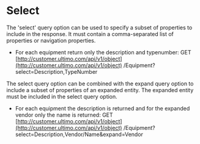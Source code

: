 # Select

The 'select' query option can be used to specify a subset of properties to include in the response. It must contain a comma-separated list of properties or navigation properties.

* For each equipment return only the description and typenumber: GET [http://customer.ultimo.com/api/v1/object](http://customer.ultimo.com/api/v1/object) /Equipment?select=Description,TypeNumber

The select query option can be combined with the expand query option to include a subset of properties of an expanded entity. The expanded entity must be included in the select query option.

* For each equipment the description is returned and for the expanded vendor only the name is returned: GET [http://customer.ultimo.com/api/v1/object](http://customer.ultimo.com/api/v1/object) /Equipment?select=Description,Vendor/Name&expand=Vendor


